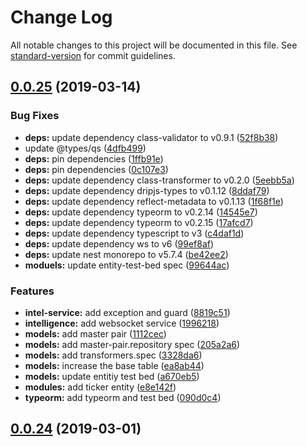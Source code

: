 # Change Log

All notable changes to this project will be documented in this file. See [standard-version](https://github.com/conventional-changelog/standard-version) for commit guidelines.

## [0.0.25](https://github.com/zlq4863947/dripjs/compare/v0.0.24...v0.0.25) (2019-03-14)


### Bug Fixes

* **deps:** update dependency class-validator to v0.9.1 ([52f8b38](https://github.com/zlq4863947/dripjs/commit/52f8b38))
* update @types/qs ([4dfb499](https://github.com/zlq4863947/dripjs/commit/4dfb499))
* **deps:** pin dependencies ([1ffb91e](https://github.com/zlq4863947/dripjs/commit/1ffb91e))
* **deps:** pin dependencies ([0c107e3](https://github.com/zlq4863947/dripjs/commit/0c107e3))
* **deps:** update dependency class-transformer to v0.2.0 ([5eebb5a](https://github.com/zlq4863947/dripjs/commit/5eebb5a))
* **deps:** update dependency dripjs-types to v0.1.12 ([8ddaf79](https://github.com/zlq4863947/dripjs/commit/8ddaf79))
* **deps:** update dependency reflect-metadata to v0.1.13 ([1f68f1e](https://github.com/zlq4863947/dripjs/commit/1f68f1e))
* **deps:** update dependency typeorm to v0.2.14 ([14545e7](https://github.com/zlq4863947/dripjs/commit/14545e7))
* **deps:** update dependency typeorm to v0.2.15 ([17afcd7](https://github.com/zlq4863947/dripjs/commit/17afcd7))
* **deps:** update dependency typescript to v3 ([c4daf1d](https://github.com/zlq4863947/dripjs/commit/c4daf1d))
* **deps:** update dependency ws to v6 ([99ef8af](https://github.com/zlq4863947/dripjs/commit/99ef8af))
* **deps:** update nest monorepo to v5.7.4 ([be42ee2](https://github.com/zlq4863947/dripjs/commit/be42ee2))
* **moduels:** update entity-test-bed spec ([99644ac](https://github.com/zlq4863947/dripjs/commit/99644ac))


### Features

* **intel-service:** add exception and guard ([8819c51](https://github.com/zlq4863947/dripjs/commit/8819c51))
* **intelligence:** add websocket service ([1996218](https://github.com/zlq4863947/dripjs/commit/1996218))
* **models:** add master pair ([1112cec](https://github.com/zlq4863947/dripjs/commit/1112cec))
* **models:** add master-pair.repository spec ([205a2a6](https://github.com/zlq4863947/dripjs/commit/205a2a6))
* **models:** add transformers.spec ([3328da6](https://github.com/zlq4863947/dripjs/commit/3328da6))
* **models:** increase the base table ([ea8ab44](https://github.com/zlq4863947/dripjs/commit/ea8ab44))
* **models:** update entitiy test bed ([a670eb5](https://github.com/zlq4863947/dripjs/commit/a670eb5))
* **modules:** add ticker entity ([e8e142f](https://github.com/zlq4863947/dripjs/commit/e8e142f))
* **typeorm:** add typeorm and test bed ([090d0c4](https://github.com/zlq4863947/dripjs/commit/090d0c4))



## [0.0.24](https://github.com/zlq4863947/dripjs/compare/v0.0.23...v0.0.24) (2019-03-01)
